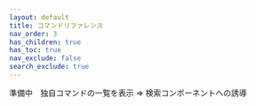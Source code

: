 ```yaml
---
layout: default
title: コマンドリファレンス
nav_order: 3
has_children: true
has_toc: true
nav_exclude: false
search_exclude: true
---
```


準備中　独自コマンドの一覧を表示 ⇒ 検索コンポーネントへの誘導
